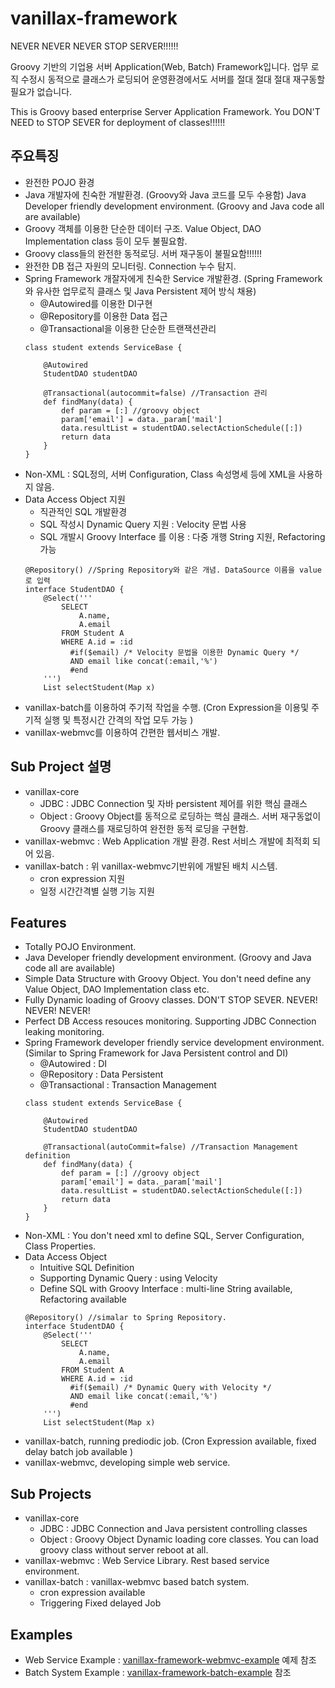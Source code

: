 # vanillax-framework
NEVER NEVER NEVER STOP SERVER!!!!!!

Groovy 기반의 기업용 서버 Application(Web, Batch) Framework입니다.
업무 로직 수정시 동적으로 클래스가 로딩되어 운영환경에서도 서버를 절대 절대 절대 재구동할 필요가 없습니다.

This is Groovy based enterprise Server Application Framework.
You DON'T NEED to STOP SEVER for deployment of classes!!!!!!

## 주요특징
* 완전한 POJO 환경
* Java 개발자에 친숙한 개발환경. (Groovy와 Java 코드를 모두 수용함)
  Java Developer friendly development environment. (Groovy and Java code all are available)
* Groovy 객체를 이용한 단순한 데이터 구조. Value Object, DAO Implementation class 등이 모두 불필요함.
* Groovy class들의 완전한 동적로딩. 서버 재구동이 불필요함!!!!!!
* 완전한 DB 접근 자원의 모니터링. Connection 누수 탐지.
* Spring Framework 개잘자에게 친숙한 Service 개발환경. (Spring Framework와 유사한 업무로직 클래스 및 Java Persistent 제어 방식 채용)
    - @Autowired를 이용한 DI구현
    - @Repository를 이용한 Data 접근
    - @Transactional을 이용한 단순한 트랜잭션관리
    ```
    class student extends ServiceBase {

        @Autowired
        StudentDAO studentDAO

        @Transactional(autocommit=false) //Transaction 관리
        def findMany(data) {
            def param = [:] //groovy object
            param['email'] = data._param['mail']
            data.resultList = studentDAO.selectActionSchedule([:])
            return data
        }
    }
    ```
* Non-XML : SQL정의, 서버 Configuration, Class 속성명세 등에 XML을 사용하지 않음.
* Data Access Object 지원
    - 직관적인 SQL 개발환경
    - SQL 작성시 Dynamic Query 지원 : Velocity 문법 사용
    - SQL 개발시 Groovy Interface 를 이용 : 다중 개행 String 지원, Refactoring 가능
    ```
    @Repository() //Spring Repository와 같은 개념. DataSource 이름을 value로 입력
    interface StudentDAO {
        @Select('''
            SELECT
                A.name,
                A.email
            FROM Student A
            WHERE A.id = :id
              #if($email) /* Velocity 문법을 이용한 Dynamic Query */
              AND email like concat(:email,'%')
              #end
        ''')
        List selectStudent(Map x)
    ```
* vanillax-batch를 이용하여 주기적 작업을 수행. (Cron Expression을 이용및 주기적 실행 및 특정시간 간격의 작업 모두 가능 )
* vanillax-webmvc를 이용하여 간편한 웹서비스 개발.

## Sub Project 설명
* vanillax-core
   - JDBC : JDBC Connection 및 자바 persistent 제어를 위한 핵심 클래스
   - Object : Groovy Object를 동적으로 로딩하는 핵심 클래스. 서버 재구동없이 Groovy 클래스를 재로딩하여 완전한 동적 로딩을 구현함.
* vanillax-webmvc : Web Application 개발 환경. Rest 서비스 개발에 최적회 되어 있음.
* vanillax-batch : 위 vanillax-webmvc기반위에 개발된 배치 시스템.
   - cron expression 지원
   - 일정 시간간격별 실행 기능 지원

## Features
* Totally POJO Environment.
* Java Developer friendly development environment. (Groovy and Java code all are available)
* Simple Data Structure with Groovy Object. You don't need define any Value Object, DAO Implementation class etc.
* Fully Dynamic loading of Groovy classes. DON'T STOP SEVER. NEVER! NEVER! NEVER!
* Perfect DB Access resouces monitoring. Supporting JDBC Connection leaking monitoring.
* Spring Framework developer friendly service development environment. (Similar to Spring Framework for Java Persistent control and DI)
    - @Autowired : DI
    - @Repository : Data Persistent
    - @Transactional : Transaction Management
    ```
    class student extends ServiceBase {

        @Autowired
        StudentDAO studentDAO

        @Transactional(autoCommit=false) //Transaction Management definition
        def findMany(data) {
            def param = [:] //groovy object
            param['email'] = data._param['mail']
            data.resultList = studentDAO.selectActionSchedule([:])
            return data
        }
    }
    ```
* Non-XML : You don't need xml to define SQL, Server Configuration, Class Properties.
* Data Access Object
    - Intuitive SQL Definition
    - Supporting Dynamic Query : using Velocity
    - Define SQL with Groovy Interface : multi-line String available, Refactoring available
    ```
    @Repository() //simalar to Spring Repository.
    interface StudentDAO {
        @Select('''
            SELECT
                A.name,
                A.email
            FROM Student A
            WHERE A.id = :id
              #if($email) /* Dynamic Query with Velocity */
              AND email like concat(:email,'%')
              #end
        ''')
        List selectStudent(Map x)
    ```
* vanillax-batch, running prediodic job. (Cron Expression available, fixed delay batch job available )
* vanillax-webmvc, developing simple web service.

## Sub Projects
* vanillax-core
   - JDBC : JDBC Connection and Java persistent controlling classes
   - Object : Groovy Object Dynamic loading core classes. You can load groovy class without server reboot at all.
* vanillax-webmvc : Web Service Library. Rest based service environment.
* vanillax-batch : vanillax-webmvc based batch system.
   - cron expression available
   - Triggering Fixed delayed Job

## Examples
* Web Service Example : [vanillax-framework-webmvc-example](https://github.com/vanillabrain/vanillax-framework-webmvc-example) 예제 참조
* Batch System Example : [vanillax-framework-batch-example](https://github.com/vanillabrain/vanillax-framework-batch-example) 참조
